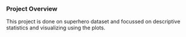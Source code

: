 ### Project Overview

 This project is done on superhero dataset and focussed on descriptive statistics and visualizing using the plots.


